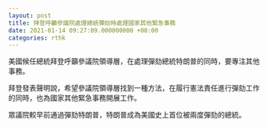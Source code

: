 ```yaml
---
layout: post
title: 拜登呼籲參議院處理總統彈劾時處理國家其他緊急事務
date: 2021-01-14 09:27:09.000000000 +08:00
categories: rthk
---
```


美國候任總統拜登呼籲參議院領導層，在處理彈劾總統特朗普的同時，要專注其他事務。

拜登發表聲明說，希望參議院領導層找到一種方法，在履行憲法責任進行彈劾工作的同時，也為國家其他緊急事務開展工作。

眾議院較早前通過彈劾特朗普，特朗普成為美國史上首位被兩度彈劾的總統。
